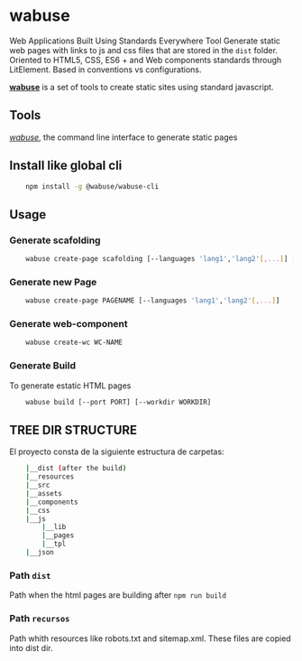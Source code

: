 # wabuse

Web Applications Built Using Standards Everywhere Tool
Generate static web pages with links to js and css files that are stored in the `dist` folder.
Oriented to HTML5, CSS, ES6 + and Web components standards through LitElement.
Based in conventions vs configurations.

**[wabuse](https://www.npmjs.com/package/wabuse)** is a set of tools to create static sites using standard javascript.

## Tools

_[wabuse](https://www.npmjs.com/package/wabuse)_, the command line interface to generate static pages

## Install like global cli

```bash
    npm install -g @wabuse/wabuse-cli
```

## Usage

### Generate scafolding

```bash
    wabuse create-page scafolding [--languages 'lang1','lang2'[,...]] [--commonfiles 'file1','file2'[,...]]
```

### Generate new Page

```bash
    wabuse create-page PAGENAME [--languages 'lang1','lang2'[,...]]
```

### Generate web-component

```bash
    wabuse create-wc WC-NAME
```

### Generate Build

To generate estatic HTML pages

```bash
    wabuse build [--port PORT] [--workdir WORKDIR]
```

## TREE DIR STRUCTURE

El proyecto consta de la siguiente estructura de carpetas:

```bash
    |__dist (after the build)
    |__resources
    |__src
    |__assets
    |__components
    |__css
    |__js
        |__lib
        |__pages
        |__tpl
    |__json
```

### Path `dist`

Path when the html pages are building after `npm run build`

### Path `recursos`

Path whith resources like robots.txt and sitemap.xml.
These files are copied into dist dir.
